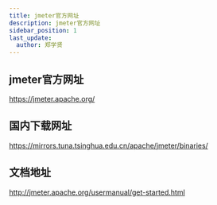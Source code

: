 ```yaml
---
title: jmeter官方网址
description: jmeter官方网址
sidebar_position: 1
last_update:
  author: 郑学贤
---
```


## jmeter官方网址

https://jmeter.apache.org/

## 国内下载网址

https://mirrors.tuna.tsinghua.edu.cn/apache/jmeter/binaries/

## 文档地址

http://jmeter.apache.org/usermanual/get-started.html


